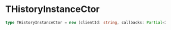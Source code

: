 # THistoryInstanceCtor

```ts
type THistoryInstanceCtor = new (clientId: string, callbacks: Partial<IHistoryInstanceCallbacks>) => IHistoryInstance;
```


